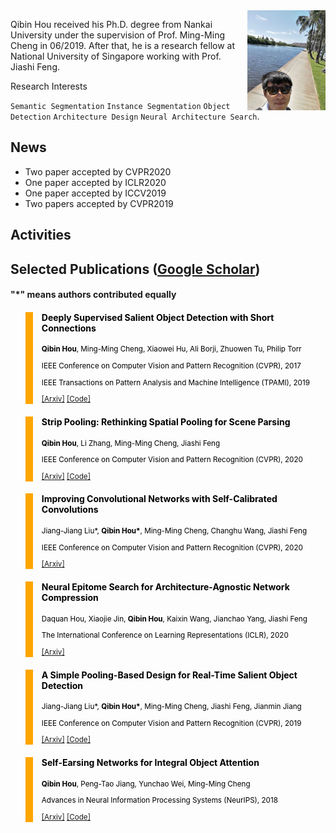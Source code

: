 

<img src="https://github.com/Andrew-Qibin/homepage/raw/master/photo.jpeg" align="right" height="160" width="125">

Qibin Hou received his Ph.D. degree from Nankai University under the supervision of Prof. Ming-Ming Cheng in 06/2019.
After that, he is a research fellow at National University of Singapore working with Prof. Jiashi Feng.
  
Research Interests

`Semantic Segmentation` `Instance Segmentation` `Object Detection`
`Architecture Design` `Neural Architecture Search`.    
  
  

## News

+ Two paper accepted by CVPR2020
+ One paper accepted by ICLR2020
+ One paper accepted by ICCV2019
+ Two papers accepted by CVPR2019

## Activities



## Selected Publications ([Google Scholar](https://scholar.google.com/citations?user=fF8OFV8AAAAJ&hl=en))

#### "*" means authors contributed equally

<blockquote style="color: black;  border-width: 12px; border-color: orange">   
  <h4><b>Deeply Supervised Salient Object Detection with Short Connections</b></h4>   
  <sub><p style="line-height:15px"> <b>Qibin Hou</b>, Ming-Ming Cheng, Xiaowei Hu, Ali Borji, Zhuowen Tu, Philip Torr</p> 
  <p style="line-height:15px">IEEE Conference on Computer Vision and Pattern Recognition (CVPR), 2017</p> 
  <p style="line-height:15px">IEEE Transactions on Pattern Analysis and Machine Intelligence (TPAMI), 2019</p>   
  <p style="line-height:15px"> <a href="https://arxiv.org/pdf/1611.04849.pdf">[Arxiv]</a> <a href="https://github.com/Andrew-Qibin/DSS" class="redlink">[Code]</a></p>   
  </sub>
</blockquote>
 
<blockquote style="color: black;  border-width: 12px; border-color: orange">   
  <h4><b>Strip Pooling: Rethinking Spatial Pooling for Scene Parsing</b></h4>   
  <sub><p style="line-height:15px"> <b>Qibin Hou</b>, Li Zhang, Ming-Ming Cheng, Jiashi Feng</p> 
  <p style="line-height:15px">IEEE Conference on Computer Vision and Pattern Recognition (CVPR), 2020</p>   
  <p style="line-height:15px"> <a href="https://arxiv.org/pdf/2003.13328.pdf">[Arxiv]</a> <a href="https://github.com/Andrew-Qibin/SPNet">[Code]</a></p>   
  </sub>
</blockquote>
  
<blockquote style="color: black;  border-width: 12px; border-color: orange">   
  <h4><b>Improving Convolutional Networks with Self-Calibrated Convolutions</b></h4>   
  <sub><p style="line-height:15px"> Jiang-Jiang Liu*, <b>Qibin Hou*</b>, Ming-Ming Cheng, Changhu Wang, Jiashi Feng</p> 
  <p style="line-height:15px">IEEE Conference on Computer Vision and Pattern Recognition (CVPR), 2020</p>   
  <p style="line-height:15px"> <a href="http://mftp.mmcheng.net/Papers/20cvprSCNet.pdf">[Arxiv]</a></p>   
  </sub>
</blockquote>

<blockquote style="color: black;  border-width: 12px; border-color: orange">   
  <h4><b>Neural Epitome Search for Architecture-Agnostic Network Compression</b></h4>   
  <sub><p style="line-height:15px"> Daquan Hou, Xiaojie Jin, <b>Qibin Hou</b>, Kaixin Wang, Jianchao Yang, Jiashi Feng </p> 
  <p style="line-height:15px">The International Conference on Learning Representations (ICLR), 2020 </p>   
  <p style="line-height:15px"> <a href="https://arxiv.org/pdf/1907.05642.pdf">[Arxiv]</a></p>   
  </sub>
</blockquote>

<blockquote style="color: black;  border-width: 12px; border-color: orange">   
  <h4><b>A Simple Pooling-Based Design for Real-Time Salient Object Detection</b></h4>   
  <sub><p style="line-height:15px"> Jiang-Jiang Liu*, <b>Qibin Hou*</b>, Ming-Ming Cheng, Jiashi Feng, Jianmin Jiang</p> 
  <p style="line-height:15px">IEEE Conference on Computer Vision and Pattern Recognition (CVPR), 2019</p>   
  <p style="line-height:15px"> <a href="http://openaccess.thecvf.com/content_CVPR_2019/papers/Liu_A_Simple_Pooling-Based_Design_for_Real-Time_Salient_Object_Detection_CVPR_2019_paper.pdf">[Arxiv]</a> <a href="https://github.com/backseason/PoolNet">[Code]</a></p>   
  </sub>
</blockquote>

<blockquote style="color: black;  border-width: 12px; border-color: orange">   
  <h4><b>Self-Earsing Networks for Integral Object Attention</b></h4>   
  <sub><p style="line-height:15px"> <b>Qibin Hou</b>, Peng-Tao Jiang, Yunchao Wei, Ming-Ming Cheng </p> 
  <p style="line-height:15px">Advances in Neural Information Processing Systems (NeurIPS), 2018</p>   
  <p style="line-height:15px"> <a href="https://papers.nips.cc/paper/7336-self-erasing-network-for-integral-object-attention.pdf">[Arxiv]</a> <a href="https://github.com/Andrew-Qibin/SeeNet">[Code]</a></p>   
  </sub>
</blockquote>
  
  
